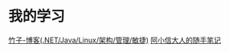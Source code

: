 # 我的学习 #
[竹子-博客(.NET/Java/Linux/架构/管理/敏捷)](http://www.cnblogs.com/peida/)
[阿小信大人的随手笔记](http://note.axiaoxin.com/index.html)
